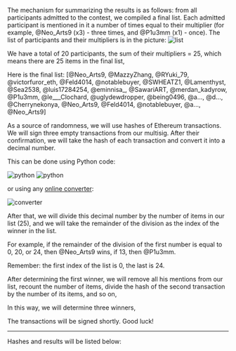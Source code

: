 The mechanism for summarizing the results is as follows: from all participants admitted to the contest, we compiled a final list. Each admitted participant is mentioned in it a number of times equal to their multiplier (for example, @Neo_Arts9 (x3) - three times, and @P1u3mm (x1) - once).
The list of participants and their multipliers is in the picture:
![list](https://gyazo.com/d42ccb561dd0500a728b659489e6c05c.png)

We have a total of 20 participants, the sum of their multipliers = 25, which means there are 25 items in the final list,

Here is the final list:
[@Neo_Arts9, @MazzyZhang, @RYuki_79, @victorfuror_eth, @Feld4014, @notablebuyer, @SWHEATZ1, @Lamenthyst, @Sea2538, @luis17284254, @eminnisa_, @SawariART, @merdan_kadyrow, @P1u3mm, @le___Clochard, @uglydewdropper, @being0496, @a..., @d..., @Cherrynekonya, @Neo_Arts9, @Feld4014, @notablebuyer, @a..., @Neo_Arts9]

As a source of randomness, we will use hashes of Ethereum transactions.
We will sign three empty transactions from our multisig. After their confirmation, we will take the hash of each transaction and convert it into a decimal number.

This can be done using Python code:

![python](https://gyazo.com/ee7cfd39804f7b0cc741570137c53d47.png)
![python](https://gyazo.com/0be576dca9454636e30519ed4e76689e.png)

or using any [online converter](https://www.rapidtables.com/convert/number/hex-to-decimal.html):

![converter](https://gyazo.com/eee9d16368507a38d96b754c2b24a985.png)

After that, we will divide this decimal number by the number of items in our list (25), and we will take the remainder of the division as the index of the winner in the list.

For example, if the remainder of the division of the first number is equal to 0, 20, or 24, then @Neo_Arts9 wins, if 13, then @P1u3mm.

Remember: the first index of the list is 0, the last is 24.

After determining the first winner, we will remove all his mentions from our list, recount the number of items, divide the hash of the second transaction by the number of its items, and so on,

In this way, we will determine three winners,

The transactions will be signed shortly. Good luck!

---------
Hashes and results will be listed below:
